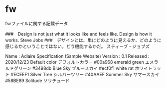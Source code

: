 # fw

fｗファイルに関する記載データ


###　Design is not just what it looks like and feels like. Design is how it works.
Steve Jobs
###　デザインとは、単にどのように見えるか、どのように感じるかということではない。どう機能するかだ。
スティーブ・ジョブズ

Name       : Adlaire Specification (Sample Website)
Version    : 0.1
Released   : 2020/12/23
Default color デフォルトカラー
#00a968 emerald green  エメラルドグリーン
#3498db Blue Sky  ブルースカイ
#ecf0f1 white rat ホワイトラット
#ECEEF1 Silver Tree シルバーツリー
#40AAEF Summer Sky サマースカイ
#58BE89 Solitude ソリチュード
